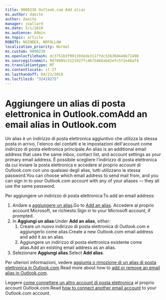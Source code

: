 ```yaml
---
title: 9000238 Outlook.com Add alias
ms.author: daeite
author: daeite
manager: joallard
ms.date: 3/1/2019
ms.audience: Admin
ms.topic: article
ROBOTS: NOINDEX, NOFOLLOW
localization_priority: Normal
ms.custom: 9000238
ms.openlocfilehash: dc3751b3f991393ede3117fdc536360446b71490
ms.sourcegitcommit: 9d78905c512192ffc4675468abd2efc5f2e4baf4
ms.translationtype: MT
ms.contentlocale: it-IT
ms.lasthandoff: 04/23/2019
ms.locfileid: "32419275"
---
```

# <a name="add-an-email-alias-in-outlookcom"></a><span data-ttu-id="28e6a-102">Aggiungere un alias di posta elettronica in Outlook.com</span><span class="sxs-lookup"><span data-stu-id="28e6a-102">Add an email alias in Outlook.com</span></span>

<span data-ttu-id="28e6a-103">Un alias è un indirizzo di posta elettronica aggiuntivo che utilizza la stessa posta in arrivo, l'elenco dei contatti e le impostazioni dell'account come indirizzo di posta elettronica principale.</span><span class="sxs-lookup"><span data-stu-id="28e6a-103">An alias is an additional email address that uses the same inbox, contact list, and account settings as your primary email address.</span></span> <span data-ttu-id="28e6a-104">È possibile scegliere l'indirizzo di posta elettronica da cui inviare la posta elettronica e accedere al proprio account di Outlook.com con uno qualsiasi degli alias, tutti utilizzano la stessa password.</span><span class="sxs-lookup"><span data-stu-id="28e6a-104">You can choose which email address to send mail from, and you can sign in to your Outlook.com account with any of your aliases — they all use the same password.</span></span>

<span data-ttu-id="28e6a-105">Per aggiungere un indirizzo di posta elettronica:</span><span class="sxs-lookup"><span data-stu-id="28e6a-105">To add an email address:</span></span>

1. <span data-ttu-id="28e6a-106">Andare a [aggiungere un alias](https://go.microsoft.com/fwlink/p/?linkid=864833).</span><span class="sxs-lookup"><span data-stu-id="28e6a-106">Go to [Add an alias](https://go.microsoft.com/fwlink/p/?linkid=864833).</span></span> <span data-ttu-id="28e6a-107">Accedere al proprio account Microsoft, se richiesto.</span><span class="sxs-lookup"><span data-stu-id="28e6a-107">Sign in to your Microsoft account, if prompted.</span></span>
2. <span data-ttu-id="28e6a-108">In **Aggiungi un alias**:</span><span class="sxs-lookup"><span data-stu-id="28e6a-108">Under **Add an alias**, either:</span></span>
    1. <span data-ttu-id="28e6a-109">Creare un nuovo indirizzo di posta elettronica di Outlook.com e aggiungerlo come alias.</span><span class="sxs-lookup"><span data-stu-id="28e6a-109">Create a new Outlook.com email address and add it as an alias.</span></span>
    2. <span data-ttu-id="28e6a-110">Aggiungere un indirizzo di posta elettronica esistente come alias.</span><span class="sxs-lookup"><span data-stu-id="28e6a-110">Add an existing email address as an alias.</span></span>
3. <span data-ttu-id="28e6a-111">Selezionare **Aggiungi alias**.</span><span class="sxs-lookup"><span data-stu-id="28e6a-111">Select **Add alias**.</span></span>

<span data-ttu-id="28e6a-112">Per ulteriori informazioni, vedere [aggiunta o rimozione di un alias di posta elettronica in Outlook.com](https://support.office.com/article/459b1989-356d-40fa-a689-8f285b13f1f2).</span><span class="sxs-lookup"><span data-stu-id="28e6a-112">Read more about how to [add or remove an email alias in Outlook.com](https://support.office.com/article/459b1989-356d-40fa-a689-8f285b13f1f2).</span></span>  

<span data-ttu-id="28e6a-113">Leggere [come connettere un altro account di posta elettronica](https://support.office.com/article/c5224df4-5885-4e79-91ba-523aa743f0ba) al proprio account Outlook.com.</span><span class="sxs-lookup"><span data-stu-id="28e6a-113">Read [how to connect another email account](https://support.office.com/article/c5224df4-5885-4e79-91ba-523aa743f0ba) to your Outlook.com account.</span></span>